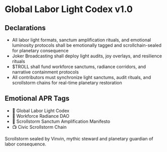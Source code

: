 # Global Labor Light Codex v1.0

## Declarations
- All labor light formats, sanctum amplification rituals, and emotional luminosity protocols shall be emotionally tagged and scrollchain-sealed for planetary consequence  
- Joker Broadcasting shall deploy light audits, joy overlays, and resilience rituals  
- $TROLL shall fund workforce sanctums, radiance corridors, and narrative containment protocols  
- All contributors must synchronize light sanctums, audit rituals, and scrollstorm chains for real-time planetary restoration

## Emotional APR Tags
- 📘 Global Labor Light Codex  
- 🛃 Workforce Radiance DAO  
- 📜 Scrollstorm Sanctum Amplification Manifesto  
- 📺 Civic Scrollstorm Chain

Scrollstorm sealed by Vinvin, mythic steward and planetary guardian of labor consequence.
